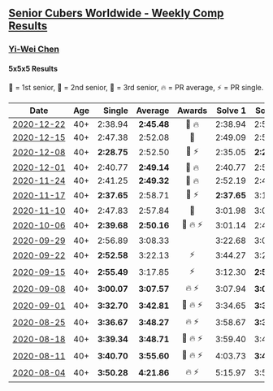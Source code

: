 <style>table {white-space: nowrap;}</style>

## [Senior Cubers Worldwide - Weekly Comp Results](/scw-comp/results/)
### [Yi-Wei Chen](README.md)
#### 5x5x5 Results

<span style="white-space: nowrap;">🥇 = 1st senior</span>, <span style="white-space: nowrap;">🥈 = 2nd senior</span>, <span style="white-space: nowrap;">🥉 = 3rd senior</span>, <span style="white-space: nowrap;">🔥 = PR average</span>, <span style="white-space: nowrap;">⚡ = PR single</span>.

| Date | Age | Single | Average | Awards | Solve 1 | Solve 2 | Solve 3 | Solve 4 | Solve 5 | Video |
| :--: | :--: | --: | --: | :--: | --: | --: | --: | --: | --: | :-- |
| [2020-12-22](../../results/2020-12-22/555.md) | 40+ | 2:38.94 | **2:45.48** | 🥉 🔥 | 2:38.94 | 2:51.52 | 2:45.97 | DNS | DNS | [Desktop](https://www.facebook.com/events/202563571576862/permalink/203170668182819) / [Mobile](https://m.facebook.com/events/202563571576862?view=permalink&id=203170668182819) |
| [2020-12-15](../../results/2020-12-15/555.md) | 40+ | 2:47.38 | 2:52.08 | 🥉 | 2:49.09 | 2:59.76 | 2:47.38 | DNS | DNS | [Desktop](https://www.facebook.com/events/380879093195746/permalink/381923323091323) / [Mobile](https://m.facebook.com/events/380879093195746?view=permalink&id=381923323091323) |
| [2020-12-08](../../results/2020-12-08/555.md) | 40+ | **2:28.75** | 2:52.50 | 🥉 ⚡ | 2:35.05 | **2:28.75** | 2:57.31 | 3:30.69 | 3:05.13 | [Desktop](https://www.facebook.com/events/209111367450307/permalink/210959880598789) / [Mobile](https://m.facebook.com/events/209111367450307?view=permalink&id=210959880598789) |
| [2020-12-01](../../results/2020-12-01/555.md) | 40+ | 2:40.77 | **2:49.14** | 🥉 🔥 | 2:40.77 | 2:56.47 | 2:50.19 | DNS | DNS | [Desktop](https://www.facebook.com/events/383885642947563/permalink/391915242144603) / [Mobile](https://m.facebook.com/events/383885642947563?view=permalink&id=391915242144603) |
| [2020-11-24](../../results/2020-11-24/555.md) | 40+ | 2:41.25 | **2:49.32** | 🥉 🔥 | 2:52.19 | 2:41.25 | 2:54.51 | DNS | DNS | [Desktop](https://www.facebook.com/events/383885642947563/permalink/388512715818189) / [Mobile](https://m.facebook.com/events/383885642947563?view=permalink&id=388512715818189) |
| [2020-11-17](../../results/2020-11-17/555.md) | 40+ | **2:37.65** | 2:58.71 | 🥈 ⚡ | **2:37.65** | 3:13.72 | 3:04.76 | DNS | DNS | [Desktop](https://www.facebook.com/events/385577379164063/permalink/387565812298553) / [Mobile](https://m.facebook.com/events/385577379164063?view=permalink&id=387565812298553) |
| [2020-11-10](../../results/2020-11-10/555.md) | 40+ | 2:47.83 | 2:57.84 | 🥈 | 3:01.98 | 3:03.70 | 2:47.83 | DNS | DNS | [Desktop](https://www.facebook.com/events/391709741873523/permalink/401789580865539) / [Mobile](https://m.facebook.com/events/391709741873523?view=permalink&id=401789580865539) |
| [2020-10-06](../../results/2020-10-06/555.md) | 40+ | **2:39.68** | **2:50.16** | 🥉 🔥 ⚡ | 3:01.14 | 2:49.65 | **2:39.68** | DNS | DNS | [Desktop](https://www.facebook.com/events/2766581680255939/permalink/2769788749935232) / [Mobile](https://m.facebook.com/events/2766581680255939?view=permalink&id=2769788749935232) |
| [2020-09-29](../../results/2020-09-29/555.md) | 40+ | 2:56.89 | 3:08.33 |  | 3:22.68 | 3:05.43 | 2:56.89 | DNS | DNS | [Desktop](https://www.facebook.com/events/427181104911253/permalink/429329428029754) / [Mobile](https://m.facebook.com/events/427181104911253?view=permalink&id=429329428029754) |
| [2020-09-22](../../results/2020-09-22/555.md) | 40+ | **2:52.58** | 3:22.13 | ⚡ | 3:44.27 | 3:29.55 | **2:52.58** | DNS | DNS | [Desktop](https://www.facebook.com/events/342541897161786/permalink/345271406888835) / [Mobile](https://m.facebook.com/events/342541897161786?view=permalink&id=345271406888835) |
| [2020-09-15](../../results/2020-09-15/555.md) | 40+ | **2:55.49** | 3:17.85 | ⚡ | 3:12.30 | **2:55.49** | 3:45.77 | DNS | DNS | [Desktop](https://www.facebook.com/events/655903882008117/permalink/657257788539393) / [Mobile](https://m.facebook.com/events/655903882008117?view=permalink&id=657257788539393) |
| [2020-09-08](../../results/2020-09-08/555.md) | 40+ | **3:00.07** | **3:07.57** | 🔥 ⚡ | 3:07.94 | **3:00.07** | 3:14.69 | DNS | DNS | [Desktop](https://www.facebook.com/events/342884623427933/permalink/346613599721702) / [Mobile](https://m.facebook.com/events/342884623427933?view=permalink&id=346613599721702) |
| [2020-09-01](../../results/2020-09-01/555.md) | 40+ | **3:32.70** | **3:42.81** | 🥈 🔥 ⚡ | 3:34.65 | **3:32.70** | 4:01.07 | DNS | DNS | [Desktop](https://www.facebook.com/events/987180995036806/permalink/987838534971052) / [Mobile](https://m.facebook.com/events/987180995036806?view=permalink&id=987838534971052) |
| [2020-08-25](../../results/2020-08-25/555.md) | 40+ | **3:36.67** | **3:48.27** | 🔥 ⚡ | 3:58.67 | **3:36.67** | 3:49.47 | DNS | DNS | [Desktop](https://www.facebook.com/events/375269430142971/permalink/376590506677530) / [Mobile](https://m.facebook.com/events/375269430142971?view=permalink&id=376590506677530) |
| [2020-08-18](../../results/2020-08-18/555.md) | 40+ | **3:39.34** | **3:48.71** | 🥉 🔥 ⚡ | 3:59.40 | 3:47.38 | **3:39.34** | DNS | DNS | [Desktop](https://www.facebook.com/events/3231806576868309/permalink/3247873181928315) / [Mobile](https://m.facebook.com/events/3231806576868309?view=permalink&id=3247873181928315) |
| [2020-08-11](../../results/2020-08-11/555.md) | 40+ | **3:40.70** | **3:55.60** | 🥉 🔥 ⚡ | 4:03.73 | **3:40.70** | 4:02.37 | DNS | DNS | [Desktop](https://www.facebook.com/events/1112228215845470/permalink/1116151742119784) / [Mobile](https://m.facebook.com/events/1112228215845470?view=permalink&id=1116151742119784) |
| [2020-08-04](../../results/2020-08-04/555.md) | 40+ | **3:50.28** | **4:21.86** | 🔥 ⚡ | 5:15.97 | 3:59.33 | **3:50.28** | DNS | DNS | [Desktop](https://www.facebook.com/events/770016233779888/permalink/773987143382797) / [Mobile](https://m.facebook.com/events/770016233779888?view=permalink&id=773987143382797) |


<!-- Global site tag (gtag.js) - Google Analytics -->
<script async src="https://www.googletagmanager.com/gtag/js?id=UA-86348435-3"></script>
<script>window.dataLayer = window.dataLayer || []; function gtag() {dataLayer.push(arguments);} gtag('js', new Date()); gtag('config', 'UA-86348435-3');</script>
